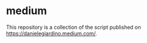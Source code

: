 # medium
This repository is a collection of the script published on https://danielegiardino.medium.com/.
